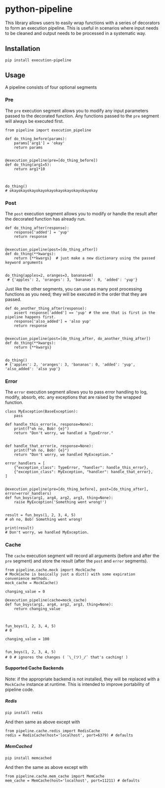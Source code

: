 # python-pipeline

This library allows users to easily wrap functions with a series of decorators to form 
an execution pipeline. 
This is useful in scenarios where input needs to be cleaned and output needs to be processed in a systematic way.

## Installation
    pip install execution-pipeline


## Usage
A pipeline consists of four optional segments
### Pre
The `pre` execution segment allows you to modify any input parameters passed to the decorated function. Any functions 
passed to the `pre` segment will always be executed first.

    from pipeline import execution_pipeline

    def do_thing_before(params):
        params['arg1'] = 'okay'
        return params


    @execution_pipeline(pre=[do_thing_before])
    def do_thing(arg1=5):
        return arg1*10
     
    
    
    do_thing()
    # okayokayokayokayokayokayokayokayokayokay


### Post
The `post` execution segment allows you to modify or handle the result after the decorated function has already run.

    def do_thing_after(response):
        response['added'] = 'yup'
        return response
        
        
    @execution_pipeline(post=[do_thing_after])
    def do_thing(**kwargs):
        return {**kwargs}  # just make a new dictionary using the passed keyword arguments
        
        
    do_thing(apples=2, oranges=3, bananas=0)
     # {'apples': 2, 'oranges': 3, 'bananas': 0, 'added': 'yup'}
     
Just like the other segments, you can use as many post processing functions as you need; they will be executed in the order
that they are passed.


    def do_another_thing_after(response):
        assert response['added'] == 'yup' # the one that is first in the pipeline happens first.
        response['also_added'] = 'also yup'
        return response
    
    
    @execution_pipeline(post=[do_thing_after, do_another_thing_after])
    def do_thing(**kwargs):
        return {**kwargs}
        
     
    do_thing()
    # {'apples': 2, 'oranges': 3, 'bananas': 0, 'added': 'yup', 'also_added': 'also yup'}
        
### Error
The `error` execution segment allows you to pass error handling to log, modify, absorb, etc. any exceptions that are 
raised by the wrapped function.


    class MyException(BaseException):
        pass
    
    def handle_this_error(e, response=None):
        print(f"oh no, Bob! {e}")
        return "Don't worry, we handled a TypeError."
    
    
    def handle_that_error(e, response=None):
        print(f"oh no, Bob! {e}")
        return "Don't worry, we handled MyException."
        
    error_handlers = [
        {"exception_class": TypeError, "handler": handle_this_error},
        {"exception_class": MyException, "handler": handle_that_error},
    ]
    
    
    @execution_pipeline(pre=[do_thing_before], post=[do_thing_after], error=error_handlers)
    def fun_boys(arg1, arg4, arg2, arg3, thing=None):
        raise MyException('Something went wrong!')
        
    
    result = fun_boys(1, 2, 3, 4, 5)
    # oh no, Bob! Something went wrong!
    
    print(result) 
    # Don't worry, we handled MyException.
    
### Cache
The `cache` execution segment will record all arguments (before and after the `pre` segment) and store the result 
(after the `post` and `error` segments). 

    from pipeline.cache.mock import MockCache
    # MockCache is basically just a dict() with some expiration convenience methods.
    mock_cache = MockCache()
    
    changing_value = 0
    
    @execution_pipeline(cache=mock_cache)
    def fun_boys(arg1, arg4, arg2, arg3, thing=None):
        return changing_value
        
    
        
    fun_boys(1, 2, 3, 4, 5)
    # 0
    
    changing_value = 100
    
    
    fun_boys(1, 2, 3, 4, 5)
    # 0 # ignores the changes ( ¯\_(ツ)_/¯ that's caching! ) 
        
#### Supported Cache Backends
Note: if the appropriate backend is not installed, they will be replaced with a `MockCache` instance at runtime. This 
is intended to improve portability of pipeline code. 

##### Redis
```
pip install redis
```
And then same as above except with

    from pipeline.cache.redis import RedisCache
    redis = RedisCache(host='localhost', port=6379) # defaults
    
    
##### MemCached
```
pip install memcached
```
And then the same as above except with

    from pipeline.cache.mem_cache import MemCache 
    mem_cache = MemCache(host='localhost', port=11211) # defaults

